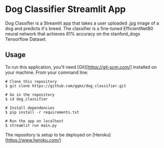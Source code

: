 # Dog Classifier Streamlit App

Dog Classifier is a Streamlit app that takes a user uploaded .jpg image of a dog and predicts it's breed. The classifier is a fine-tuned EfficientNetB0 neural network that achieves 81% accuracy on the stanford_dogs Tensorflow Dataset.


## Usage

To run this application, you'll need [Git][https://git-scm.com/] installed on your machine. From your command line:

```
# Clone this repository
$ git clone https://github.com/gqmz/dog_classifier.git

# Go in the repository
$ cd dog_classifier

# Install dependencies
$ pip install -r requirements.txt

# Run the app on localhost
$ streamlit run main.py
```

The repository is setup to be deployed on [Heroku][https://www.heroku.com/]